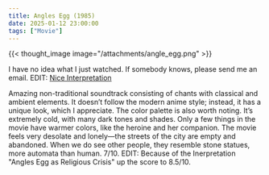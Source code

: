 ```yaml
---
title: Angles Egg (1985)
date: 2025-01-12 23:00:00
tags: ["Movie"]
---
```


{{< thought_image image="/attachments/angle_egg.png" >}}

I have no idea what I just watched. If somebody knows, please send me an email. EDIT: [Nice Interpretation](https://www.youtube.com/watch?v=FFy8cn9TlZc&t=939)

Amazing non-traditional soundtrack consisting of chants with classical and ambient elements. It doesn’t follow the modern anime style; instead, it has a unique look, which I appreciate. The color palette is also worth noting. It’s extremely cold, with many dark tones and shades. Only a few things in the movie have warmer colors, like the heroine and her companion. The movie feels very desolate and lonely—the streets of the city are empty and abandoned. When we do see other people, they resemble stone statues, more automata than human. 7/10. EDIT: Because of the Inerpretation "Angles Egg as Religious Crisis" up the score to 8.5/10.

